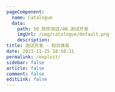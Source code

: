 ```yaml
---
pageComponent: 
  name: Catalogue
  data: 
    path: 50.软件测试/40.测试开发
    imgUrl: /img/catalogue/default.png
    description: 
title: 测试开发 - 知识体系
date: 2021-11-25 18:58:31
permalink: /exploit/
sidebar: false
article: false
comment: false
editLink: false
---
```

